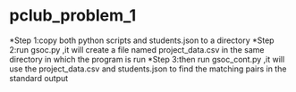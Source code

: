 # pclub_problem_1
*Step 1:copy both python scripts and students.json to a directory 
*Step 2:run gsoc.py ,it will create a file named project_data.csv in the same directory in which the program is run
*Step 3:then run gsoc_cont.py ,it will use the project_data.csv and students.json to find the matching pairs in the standard output
